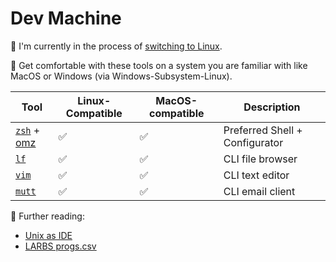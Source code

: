 # Dev Machine

🚧 I'm currently in the process of [switching to Linux](https://github.com/DannyDannyDanny/methodology/issues/5).

🧤 Get comfortable with these tools on a system you are familiar with like MacOS or Windows (via Windows-Subsystem-Linux).


| Tool |Linux-Compatible | MacOS-compatible | Description |
|--- |--- | --- | --- |
| [`zsh`](https://www.zsh.org/) + [omz](https://github.com/ohmyzsh/ohmyzsh) | ✅ |  ✅ | Preferred Shell + Configurator |
| [`lf`](https://github.com/gokcehan/lf) | ✅ |  ✅ | CLI file browser |
| [`vim`](https://github.com/gokcehan/lf) | ✅ |  ✅ | CLI text editor  |
| [`mutt`](http://www.mutt.org/) | ✅ |  ✅ | CLI email client |

🔖 Further reading:
* [Unix as IDE](https://blog.sanctum.geek.nz/series/unix-as-ide/)
* [LARBS progs.csv](https://github.com/LukeSmithxyz/LARBS/blob/master/progs.csv)
